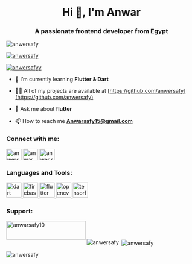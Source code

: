 <h1 align="center">Hi 👋, I'm Anwar</h1>
<h3 align="center">A passionate frontend developer from Egypt</h3>

<p align="left"> <img src="https://komarev.com/ghpvc/?username=anwersafy&label=Profile%20views&color=0e75b6&style=flat" alt="anwersafy" /> </p>

<p align="left"> <a href="https://github.com/ryo-ma/github-profile-trophy"><img src="https://github-profile-trophy.vercel.app/?username=anwersafy" alt="anwersafy" /></a> </p>

<p align="left"> <a href="https://twitter.com/anwersafyy" target="blank"><img src="https://img.shields.io/twitter/follow/anwersafyy?logo=twitter&style=for-the-badge" alt="anwersafyy" /></a> </p>

- 🌱 I’m currently learning **Flutter & Dart**

- 👨‍💻 All of my projects are available at [https://github.com/anwersafy](https://github.com/anwersafy)

- 💬 Ask me about **flutter**

- 📫 How to reach me **Anwarsafy15@gmail.com**

<h3 align="left">Connect with me:</h3>
<p align="left">
<a href="https://twitter.com/anwersafyy" target="blank"><img align="center" src="https://raw.githubusercontent.com/rahuldkjain/github-profile-readme-generator/master/src/images/icons/Social/twitter.svg" alt="anwersafyy" height="30" width="40" /></a>
<a href="https://fb.com/anwar safy" target="blank"><img align="center" src="https://raw.githubusercontent.com/rahuldkjain/github-profile-readme-generator/master/src/images/icons/Social/facebook.svg" alt="anwar safy" height="30" width="40" /></a>
<a href="https://instagram.com/anwer.safy" target="blank"><img align="center" src="https://raw.githubusercontent.com/rahuldkjain/github-profile-readme-generator/master/src/images/icons/Social/instagram.svg" alt="anwer.safy" height="30" width="40" /></a>
</p>

<h3 align="left">Languages and Tools:</h3>
<p align="left"> <a href="https://dart.dev" target="_blank" rel="noreferrer"> <img src="https://www.vectorlogo.zone/logos/dartlang/dartlang-icon.svg" alt="dart" width="40" height="40"/> </a> <a href="https://firebase.google.com/" target="_blank" rel="noreferrer"> <img src="https://www.vectorlogo.zone/logos/firebase/firebase-icon.svg" alt="firebase" width="40" height="40"/> </a> <a href="https://flutter.dev" target="_blank" rel="noreferrer"> <img src="https://www.vectorlogo.zone/logos/flutterio/flutterio-icon.svg" alt="flutter" width="40" height="40"/> </a> <a href="https://opencv.org/" target="_blank" rel="noreferrer"> <img src="https://www.vectorlogo.zone/logos/opencv/opencv-icon.svg" alt="opencv" width="40" height="40"/> </a> <a href="https://www.tensorflow.org" target="_blank" rel="noreferrer"> <img src="https://www.vectorlogo.zone/logos/tensorflow/tensorflow-icon.svg" alt="tensorflow" width="40" height="40"/> </a> </p>

<h3 align="left">Support:</h3>
<p><a href="https://www.buymeacoffee.com/anwarsafy10"> <img align="left" src="https://cdn.buymeacoffee.com/buttons/v2/default-black.png" height="50" width="210" alt="anwarsafy10" /></a></p><br><br>

<p><img align="left" src="https://github-readme-stats.vercel.app/api/top-langs?username=anwersafy&show_icons=true&locale=en&layout=compact" alt="anwersafy" /></p>

<p>&nbsp;<img align="center" src="https://github-readme-stats.vercel.app/api?username=anwersafy&show_icons=true&locale=en" alt="anwersafy" /></p>

<p><img align="center" src="https://github-readme-streak-stats.herokuapp.com/?user=anwersafy&" alt="anwersafy" /></p>
